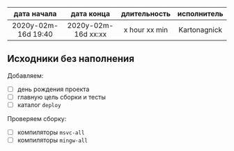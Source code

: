 
| дата начала         |   дата конца        | длительность  | исполнитель  |
|:-------------------:|:-------------------:|:-------------:|:------------:|
| 2020y-02m-16d 19:40 | 2020y-02m-16d xx:xx | x hour xx min | Kartonagnick |

Исходники без наполнения  
---

Добавляем:  
  - [ ] день рождения проекта  
  - [ ] главную цель сборки и тесты  
  - [ ] каталог `deploy`  

Проверяем сборку:  
  - [ ] компиляторы `msvc-all`  
  - [ ] компиляторы `mingw-all`  
